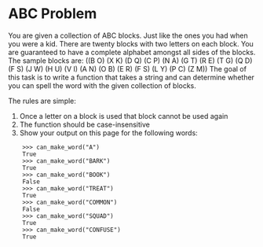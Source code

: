 # ABC Problem

You are given a collection of ABC blocks. Just like the ones you had when you were a kid. There are twenty blocks with two letters on each block. You are guaranteed to have a complete alphabet amongst all sides of the blocks. The sample blocks are:
((B O)
(X K)
(D Q)
(C P)
(N A)
(G T)
(R E)
(T G)
(Q D)
(F S)
(J W)
(H U)
(V I)
(A N)
(O B)
(E R)
(F S)
(L Y)
(P C)
(Z M))
The goal of this task is to write a function that takes a string and can determine whether you can spell the word with the given collection of blocks. 

The rules are simple:

1. Once a letter on a block is used that block cannot be used again
2. The function should be case-insensitive
3. Show your output on this page for the following words:

```
    >>> can_make_word("A")
    True
    >>> can_make_word("BARK")
    True
    >>> can_make_word("BOOK")
    False
    >>> can_make_word("TREAT")
    True
    >>> can_make_word("COMMON")
    False
    >>> can_make_word("SQUAD")
    True
    >>> can_make_word("CONFUSE")
    True
```

